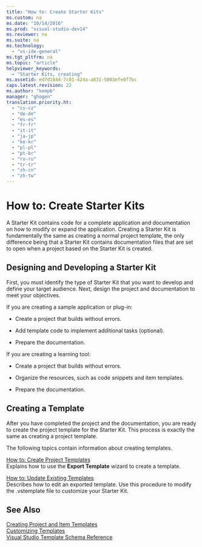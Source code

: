 ```yaml
---
title: "How to: Create Starter Kits"
ms.custom: na
ms.date: "10/14/2016"
ms.prod: "visual-studio-dev14"
ms.reviewer: na
ms.suite: na
ms.technology: 
  - "vs-ide-general"
ms.tgt_pltfrm: na
ms.topic: "article"
helpviewer_keywords: 
  - "Starter Kits, creating"
ms.assetid: ed7d1844-7c01-424a-a831-5003efe0f7bc
caps.latest.revision: 22
ms.author: "kempb"
manager: "ghogen"
translation.priority.ht: 
  - "cs-cz"
  - "de-de"
  - "es-es"
  - "fr-fr"
  - "it-it"
  - "ja-jp"
  - "ko-kr"
  - "pl-pl"
  - "pt-br"
  - "ru-ru"
  - "tr-tr"
  - "zh-cn"
  - "zh-tw"
---
```

# How to: Create Starter Kits
A Starter Kit contains code for a complete application and documentation on how to modify or expand the application. Creating a Starter Kit is fundamentally the same as creating a normal project template, the only difference being that a Starter Kit contains documentation files that are set to open when a project based on the Starter Kit is created.  
  
## Designing and Developing a Starter Kit  
 First, you must identify the type of Starter Kit that you want to develop and define your target audience. Next, design the project and documentation to meet your objectives.  
  
 If you are creating a sample application or plug-in:  
  
-   Create a project that builds without errors.  
  
-   Add template code to implement additional tasks (optional).  
  
-   Prepare the documentation.  
  
 If you are creating a learning tool:  
  
-   Create a project that builds without errors.  
  
-   Organize the resources, such as code snippets and item templates.  
  
-   Prepare the documentation.  
  
## Creating a Template  
 After you have completed the project and the documentation, you are ready to create the project template for the Starter Kit. This process is exactly the same as creating a project template.  
  
 The following topics contain information about creating templates.  
  
 [How to: Create Project Templates](../ide/how-to--create-project-templates.md)  
 Explains how to use the **Export Template** wizard to create a template.  
  
 [How to: Update Existing Templates](../ide/how-to--update-existing-templates.md)  
 Describes how to edit an exported template. Use this procedure to modify the .vstemplate file to customize your Starter Kit.  
  
## See Also  
 [Creating Project and Item Templates](../ide/creating-project-and-item-templates.md)   
 [Customizing Templates](../ide/customizing-project-and-item-templates.md)   
 [Visual Studio Template Schema Reference](../extensibility/visual-studio-template-schema-reference.md)